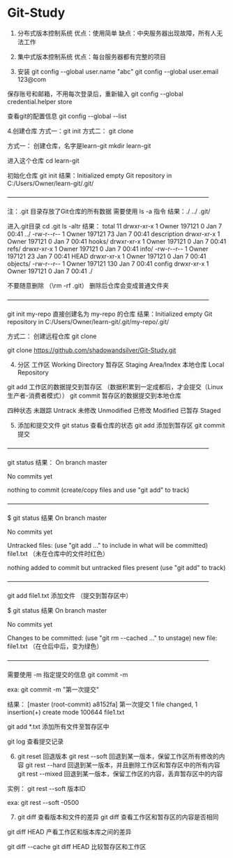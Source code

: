 # Git-Study
1. 分布式版本控制系统
  优点：使用简单
  缺点：中央服务器出现故障，所有人无法工作
  
2. 集中式版本控制系统
  优点：每台服务器都有完整的项目

3. 安装
git config --global user.name "abc"
git config --global user.email 123@com

保存账号和邮箱，不用每次登录后，重新输入
git config --global credential.helper store

查看git的配置信息
git config --global --list

4.创建仓库
方式一：git init
方式二： git clone

方式一：
创建仓库，名字是learn-git
mkdir learn-git

进入这个仓库
cd learn-git

初始化仓库
git init
结果：Initialized empty Git repository in C:/Users/Owner/learn-git/.git/

—————————————————————————————————

注：.git 目录存放了Git仓库的所有数据
需要使用 ls -a 指令
结果：./  ../  .git/

进入.git目录
cd .git
ls -altr
结果：
total 11
drwxr-xr-x 1 Owner 197121   0 Jan  7 00:41 ../
-rw-r--r-- 1 Owner 197121  73 Jan  7 00:41 description
drwxr-xr-x 1 Owner 197121   0 Jan  7 00:41 hooks/
drwxr-xr-x 1 Owner 197121   0 Jan  7 00:41 refs/
drwxr-xr-x 1 Owner 197121   0 Jan  7 00:41 info/
-rw-r--r-- 1 Owner 197121  23 Jan  7 00:41 HEAD
drwxr-xr-x 1 Owner 197121   0 Jan  7 00:41 objects/
-rw-r--r-- 1 Owner 197121 130 Jan  7 00:41 config
drwxr-xr-x 1 Owner 197121   0 Jan  7 00:41 ./

不要随意删除 （\rm -rf .git） 删除后仓库会变成普通文件夹

—————————————————————————————————

git init my-repo 直接创建名为 my-repo 的仓库
结果：Initialized empty Git repository in C:/Users/Owner/learn-git/.git/my-repo/.git/

方式二：
创建远程仓库
git clone

git clone https://github.com/shadowandsilver/Git-Study.git


4. 分区
工作区 Working Directory
暂存区 Staging Area/Index
本地仓库 Local Repository

git add 工作区的数据提交到暂存区 （数据积累到一定成都后，才会提交（Linux生产者-消费者模式））
git commit 暂存区的数据提交到本地仓库

四种状态
未跟踪 Untrack
未修改 Unmodified
已修改 Modified
已暂存 Staged

5. 添加和提交文件
git status 查看仓库的状态
git add 添加到暂存区
git commit 提交

—————————————————————————————————

git status
结果：
On branch master

No commits yet

nothing to commit (create/copy files and use "git add" to track)

—————————————————————————————————

$ git status
结果
On branch master

No commits yet

Untracked files:
  (use "git add <file>..." to include in what will be committed)
        file1.txt （未在仓库中的文件时红色）

nothing added to commit but untracked files present (use "git add" to track)

—————————————————————————————————

git add file1.txt 添加文件 （提交到暂存区中）

$ git status
结果
On branch master

No commits yet

Changes to be committed:
  (use "git rm --cached <file>..." to unstage)
        new file:   file1.txt （在仓后中后，变为绿色）

—————————————————————————————————

需要使用 -m 指定提交的信息
git commit -m 

exa: git commit -m "第一次提交"

结果：
[master (root-commit) a8152fa] 第一次提交
 1 file changed, 1 insertion(+)
 create mode 100644 file1.txt

git add *.txt 添加所有文件至暂存区中

git log 查看提交记录

 6. git reset 回退版本
git rest --soft 回退到某一版本，保留工作区所有修改的内容
git rest --hard 回退到某一版本，并且删除工作区和暂存区中的所有内容
git rest --mixed 回退到某一版本，保留工作区的内容，丢弃暂存区中的内容

实例：
git rest --soft 版本ID

exa: git rest --soft -0500

7. git diff 查看版本和文件的差异
git diff
查看工作区和暂存区的内容是否相同

 git diff HEAD
 产看工作区和版本库之间的差异

git diff --cache
git diff HEAD 比较暂存区和工作区



















